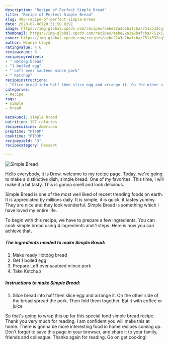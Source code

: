 ```yaml
---
description: "Recipe of Perfect Simple Bread"
title: "Recipe of Perfect Simple Bread"
slug: 495-recipe-of-perfect-simple-bread
date: 2020-07-06T20:31:50.029Z
image: https://img-global.cpcdn.com/recipes/aebe22a3e2bafcba/751x532cq70/simple-bread-recipe-main-photo.jpg
thumbnail: https://img-global.cpcdn.com/recipes/aebe22a3e2bafcba/751x532cq70/simple-bread-recipe-main-photo.jpg
cover: https://img-global.cpcdn.com/recipes/aebe22a3e2bafcba/751x532cq70/simple-bread-recipe-main-photo.jpg
author: Winnie Lloyd
ratingvalue: 4.6
reviewcount: 8
recipeingredient:
- " Hotdog bread"
- "1 boiled egg"
- " Left over sauteed mince pork"
- " Ketchup"
recipeinstructions:
- "Slice bread into half then slice egg and arrange it. On the other side of the bread spread the pork. Then fold them together. Eat it with coffee or juice"
categories:
- Recipe
tags:
- simple
- bread

katakunci: simple bread 
nutrition: 197 calories
recipecuisine: American
preptime: "PT40M"
cooktime: "PT33M"
recipeyield: "3"
recipecategory: Dessert

---
```



![Simple Bread](https://img-global.cpcdn.com/recipes/aebe22a3e2bafcba/751x532cq70/simple-bread-recipe-main-photo.jpg)

Hello everybody, it is Drew, welcome to my recipe page. Today, we're going to make a distinctive dish, simple bread. One of my favorites. This time, I will make it a bit tasty. This is gonna smell and look delicious.

Simple Bread is one of the most well liked of recent trending foods on earth. It is appreciated by millions daily. It is simple, it is quick, it tastes yummy. They are nice and they look wonderful. Simple Bread is something which I have loved my entire life.




To begin with this recipe, we have to prepare a few ingredients. You can cook simple bread using 4 ingredients and 1 steps. Here is how you can achieve that.

<!--inarticleads1-->

##### The ingredients needed to make Simple Bread:

1. Make ready  Hotdog bread
1. Get 1 boiled egg
1. Prepare  Left over sauteed mince pork
1. Take  Ketchup




<!--inarticleads2-->

##### Instructions to make Simple Bread:

1. Slice bread into half then slice egg and arrange it. On the other side of the bread spread the pork. Then fold them together. Eat it with coffee or juice




So that's going to wrap this up for this special food simple bread recipe. Thank you very much for reading. I am confident you will make this at home. There is gonna be more interesting food in home recipes coming up. Don't forget to save this page in your browser, and share it to your family, friends and colleague. Thanks again for reading. Go on get cooking!
